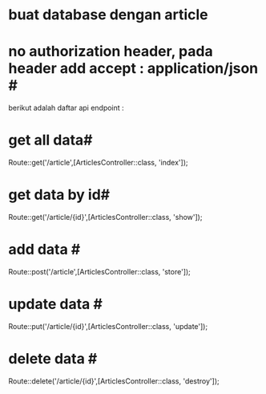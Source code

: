 # buat database dengan article #
# no authorization header, pada header add accept : application/json # </br>
berikut adalah daftar api endpoint :
# get all data#
Route::get('/article',[ArticlesController::class, 'index']);</br>
# get data by id# </br>
Route::get('/article/{id}',[ArticlesController::class, 'show']);</br>
# add data # </br>
Route::post('/article',[ArticlesController::class, 'store']);</br>
# update data # </br>
Route::put('/article/{id}',[ArticlesController::class, 'update']);</br>
# delete data # </br>
Route::delete('/article/{id}',[ArticlesController::class, 'destroy']);</br>
